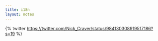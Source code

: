 ```yaml
---
title: i18n
layout: notes
---
```


{% twitter https://twitter.com/Nick_Craver/status/984130308919517186?s=19 %}
